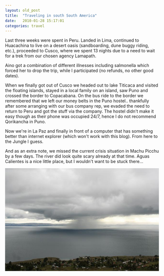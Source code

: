 ```yaml
---
layout: old_post
title:  "Traveling in south South America"
date:   2010-01-28 15:17:01 
categories: travel 
---
```

Last three weeks were spent in Peru. Landed in Lima, continued to Huacachina to live on a desert oasis (sandboarding, dune buggy riding, etc.), proceeded to Cusco, where we spent 13 nights due to a need to wait for a trek from our chosen agency Lamapath. 

Aino got a combination of different illnesses including salmonella which forced her to drop the trip, while I participated (no refunds, no other good dates).

When we finally got out of Cusco we headed out to lake Titicaca and visited the floating islands, stayed in a local family on an island, saw Puno and crossed the border to Copacabana. On the bus ride to the border we remembered that we left our money belts in the Puno hostel.. thankfully after some arranging with our bus company rep, we evaded the need to return to Peru and got the stuff via the company. The hostel didn't make it easy though as their phone was occupied 24/7, hence I do not recommend Qorikancha in Puno.

Now we're in La Paz and finally in front of a computer that has something better than internet explorer (which won't work with this blog). From here to the Jungle I guess.

And as an extra note, we missed the current crisis situation in Machu Picchu by a few days. The river did look quite scary already at that time. Aguas Calientes is a nice little place, but I wouldn't want to be stuck there...

![](/images/kassi/1ca3b4d37b2f42dadb6a7923c54bff17.jpg 'traveling')
